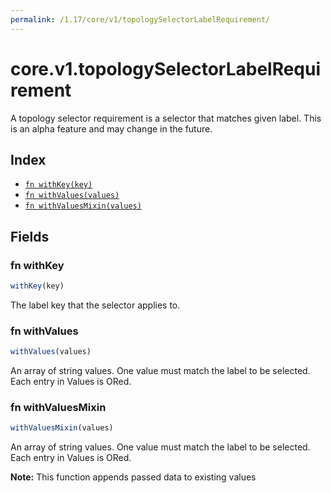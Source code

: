 ```yaml
---
permalink: /1.17/core/v1/topologySelectorLabelRequirement/
---
```


# core.v1.topologySelectorLabelRequirement

A topology selector requirement is a selector that matches given label. This is an alpha feature and may change in the future.

## Index

* [`fn withKey(key)`](#fn-withkey)
* [`fn withValues(values)`](#fn-withvalues)
* [`fn withValuesMixin(values)`](#fn-withvaluesmixin)

## Fields

### fn withKey

```ts
withKey(key)
```

The label key that the selector applies to.

### fn withValues

```ts
withValues(values)
```

An array of string values. One value must match the label to be selected. Each entry in Values is ORed.

### fn withValuesMixin

```ts
withValuesMixin(values)
```

An array of string values. One value must match the label to be selected. Each entry in Values is ORed.

**Note:** This function appends passed data to existing values